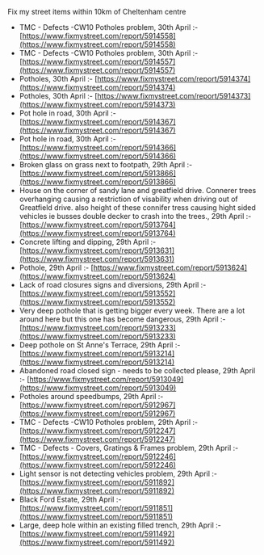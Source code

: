 Fix my street items within 10km of Cheltenham centre

<!-- fix_marker starts -->

- TMC - Defects -CW10 Potholes problem, 30th April :- [https://www.fixmystreet.com/report/5914558](https://www.fixmystreet.com/report/5914558)
- TMC - Defects -CW10 Potholes problem, 30th April :- [https://www.fixmystreet.com/report/5914557](https://www.fixmystreet.com/report/5914557)
- Potholes, 30th April :- [https://www.fixmystreet.com/report/5914374](https://www.fixmystreet.com/report/5914374)
- Potholes, 30th April :- [https://www.fixmystreet.com/report/5914373](https://www.fixmystreet.com/report/5914373)
- Pot hole in road, 30th April :- [https://www.fixmystreet.com/report/5914367](https://www.fixmystreet.com/report/5914367)
- Pot hole in road, 30th April :- [https://www.fixmystreet.com/report/5914366](https://www.fixmystreet.com/report/5914366)
- Broken glass on grass next to footpath, 29th April :- [https://www.fixmystreet.com/report/5913866](https://www.fixmystreet.com/report/5913866)
- House on the corner of sandy lane and greatfield drive. Connerer trees overhanging causing a restriction of visability when driving out of Greatfield drive. also height of these connifer tress causing hight sided vehicles ie busses double decker to crash into the trees., 29th April :- [https://www.fixmystreet.com/report/5913764](https://www.fixmystreet.com/report/5913764)
- Concrete lifting and dipping, 29th April :- [https://www.fixmystreet.com/report/5913631](https://www.fixmystreet.com/report/5913631)
- Pothole, 29th April :- [https://www.fixmystreet.com/report/5913624](https://www.fixmystreet.com/report/5913624)
- Lack of road closures signs and diversions, 29th April :- [https://www.fixmystreet.com/report/5913552](https://www.fixmystreet.com/report/5913552)
- Very deep pothole that is getting bigger every week. There are a lot around here but this one has become dangerous, 29th April :- [https://www.fixmystreet.com/report/5913233](https://www.fixmystreet.com/report/5913233)
- Deep pothole on St Anne's Terrace, 29th April :- [https://www.fixmystreet.com/report/5913214](https://www.fixmystreet.com/report/5913214)
- Abandoned road closed sign - needs to be collected please, 29th April :- [https://www.fixmystreet.com/report/5913049](https://www.fixmystreet.com/report/5913049)
- Potholes around speedbumps, 29th April :- [https://www.fixmystreet.com/report/5912967](https://www.fixmystreet.com/report/5912967)
- TMC - Defects -CW10 Potholes problem, 29th April :- [https://www.fixmystreet.com/report/5912247](https://www.fixmystreet.com/report/5912247)
- TMC - Defects - Covers, Gratings & Frames problem, 29th April :- [https://www.fixmystreet.com/report/5912246](https://www.fixmystreet.com/report/5912246)
- Light sensor is not detecting vehicles problem, 29th April :- [https://www.fixmystreet.com/report/5911892](https://www.fixmystreet.com/report/5911892)
- Black Ford Estate, 29th April :- [https://www.fixmystreet.com/report/5911851](https://www.fixmystreet.com/report/5911851)
- Large, deep hole within an existing filled trench, 29th April :- [https://www.fixmystreet.com/report/5911492](https://www.fixmystreet.com/report/5911492)

<!-- fix_marker ends -->